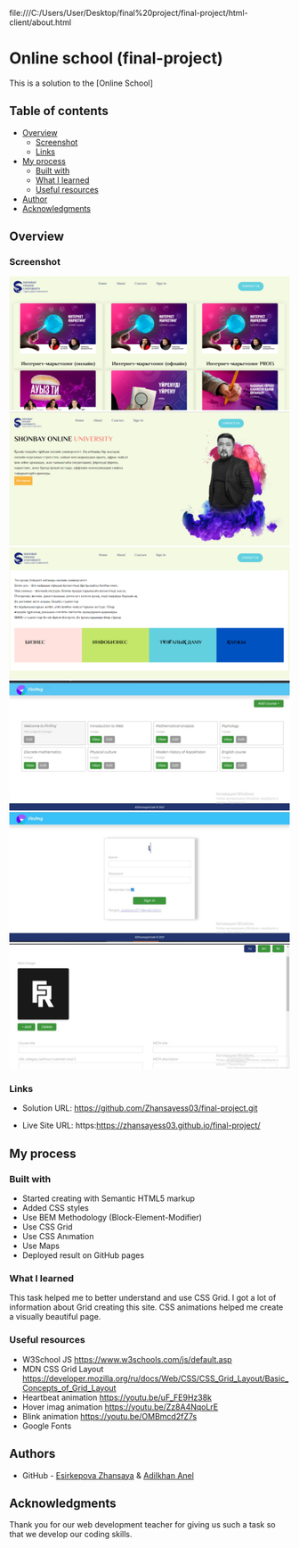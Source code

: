 file:///C:/Users/User/Desktop/final%20project/final-project/html-client/about.html

# Online school (final-project)

This is a solution to the [Online School]

## Table of contents

- [Overview](#overview)
  - [Screenshot](#screenshot)
  - [Links](#links)
- [My process](#my-process)
  - [Built with](#built-with)
  - [What I learned](#what-i-learned)
  - [Useful resources](#useful-resources)
- [Author](#author)
- [Acknowledgments](#acknowledgments)


## Overview

### Screenshot

![Courses Page](readme/coursespage.png)
![Home Page with animation](readme/home.png)
![About](readme/about.png)
![Courses](readme/course.jfif)
![Login](readme/login.jfif)
![Add/Delete](readme/main.jfif)
### Links

- Solution URL: https://github.com/Zhansayess03/final-project.git

- Live Site URL: https:https://zhansayess03.github.io/final-project/

## My process

### Built with

- Started creating with Semantic HTML5 markup
- Added CSS styles
- Use BEM Methodology (Block-Element-Modifier)
- Use CSS Grid
- Use CSS Anımation
- Use Maps
- Deployed result on GitHub pages


### What I learned

This task helped me to better understand and use CSS Grid. I got a lot of information about  Grid creating this site. CSS animations helped me create a visually beautiful page. 

### Useful resources

- W3School JS https://www.w3schools.com/js/default.asp
- MDN CSS Grid Layout https://developer.mozilla.org/ru/docs/Web/CSS/CSS_Grid_Layout/Basic_Concepts_of_Grid_Layout
- Heartbeat animation https://youtu.be/uF_FE9Hz38k
- Hover imag animation https://youtu.be/Zz8A4NqoLrE
- Blink animation https://youtu.be/OMBmcd2fZ7s
- Google Fonts

## Authors

- GitHub - [Esirkepova Zhansaya](https://github.com/Zhansayess03) & [Adilkhan Anel](https://github.com/aneloo2)

## Acknowledgments
 
Thank you for our web development teacher for giving us such a task so that we develop our coding skills. 
